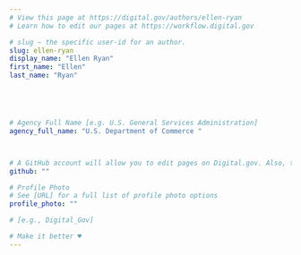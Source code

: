 ```yaml
---
# View this page at https://digital.gov/authors/ellen-ryan
# Learn how to edit our pages at https://workflow.digital.gov

# slug — the specific user-id for an author.
slug: ellen-ryan
display_name: "Ellen Ryan"
first_name: "Ellen"
last_name: "Ryan"





# Agency Full Name [e.g. U.S. General Services Administration]
agency_full_name: "U.S. Department of Commerce "



# A GitHub account will allow you to edit pages on Digital.gov. Also, the image used in your GitHub account can be used to populate your digital.gov profile photo. Learn more about getting a Github account at [URL]
github: ""

# Profile Photo
# See [URL] for a full list of profile photo options
profile_photo: ""

# [e.g., Digital_Gov]

# Make it better ♥
---
```

